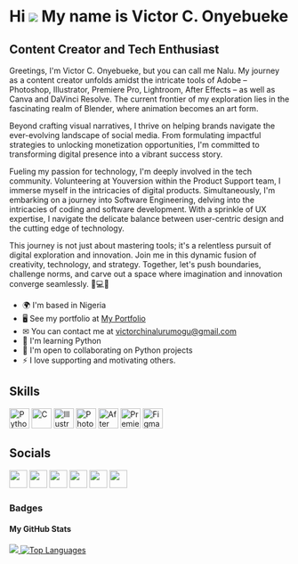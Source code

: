 # Hi ![](https://user-images.githubusercontent.com/18350557/176309783-0785949b-9127-417c-8b55-ab5a4333674e.gif) My name is Victor C. Onyebueke

## Content Creator and Tech Enthusiast

Greetings, I'm Victor C. Onyebueke, but you can call me Nalu. My journey as a content creator unfolds amidst the intricate tools of Adobe – Photoshop, Illustrator, Premiere Pro, Lightroom, After Effects – as well as Canva and DaVinci Resolve. The current frontier of my exploration lies in the fascinating realm of Blender, where animation becomes an art form.

Beyond crafting visual narratives, I thrive on helping brands navigate the ever-evolving landscape of social media. From formulating impactful strategies to unlocking monetization opportunities, I'm committed to transforming digital presence into a vibrant success story.

Fueling my passion for technology, I'm deeply involved in the tech community. Volunteering at Youversion within the Product Support team, I immerse myself in the intricacies of digital products. Simultaneously, I'm embarking on a journey into Software Engineering, delving into the intricacies of coding and software development. With a sprinkle of UX expertise, I navigate the delicate balance between user-centric design and the cutting edge of technology.

This journey is not just about mastering tools; it's a relentless pursuit of digital exploration and innovation. Join me in this dynamic fusion of creativity, technology, and strategy. Together, let's push boundaries, challenge norms, and carve out a space where imagination and innovation converge seamlessly. 🚀💻🎨

- 🌍 I'm based in Nigeria
- 🖥 See my portfolio at [My Portfolio](http://www.canva.com/design/DAFtq8Nzkqw/UwfEb6ubdwd5CSysRw3qsg/edit?utm_content=DAFtq8Nzkqw&utm_campaign=designshare&utm_medium=link2&utm_source=sharebutton)
- ✉ You can contact me at [victorchinalurumogu@gmail.com](mailto:victorchinalurumogu@gmail.com)
- 🧠 I'm learning Python
- 🤝 I'm open to collaborating on Python projects
- ⚡ I love supporting and motivating others.

## Skills

<p align="left">
  <a href="https://www.python.org/" target="_blank" rel="noreferrer"><img src="https://raw.githubusercontent.com/danielcranney/readme-generator/main/public/icons/skills/python-colored.svg" width="36" height="36" alt="Python" /></a>
  <a href="https://docs.microsoft.com/en-us/cpp/?view=msvc-170" target="_blank" rel="noreferrer"><img src="https://raw.githubusercontent.com/danielcranney/readme-generator/main/public/icons/skills/c-colored.svg" width="36" height="36" alt="C" /></a>
  <a href="https://www.adobe.com/uk/products/illustrator.html" target="_blank" rel="noreferrer"><img src="https://raw.githubusercontent.com/danielcranney/readme-generator/main/public/icons/skills/illustrator-colored.svg" width="36" height="36" alt="Illustrator" /></a>
  <a href="https://www.adobe.com/uk/products/photoshop.html" target="_blank" rel="noreferrer"><img src="https://raw.githubusercontent.com/danielcranney/readme-generator/main/public/icons/skills/photoshop-colored.svg" width="36" height="36" alt="Photoshop" /></a>
  <a href="https://www.adobe.com/uk/products/aftereffects.html" target="_blank" rel="noreferrer"><img src="https://raw.githubusercontent.com/danielcranney/readme-generator/main/public/icons/skills/aftereffects-colored.svg" width="36" height="36" alt="After Effects" /></a>
  <a href="https://www.adobe.com/uk/products/premiere.html" target="_blank" rel="noreferrer"><img src="https://raw.githubusercontent.com/danielcranney/readme-generator/main/public/icons/skills/premierepro-colored.svg" width="36" height="36" alt="Premiere Pro" /></a>
  <a href="https://www.figma.com/" target="_blank" rel="noreferrer"><img src="https://raw.githubusercontent.com/danielcranney/readme-generator/main/public/icons/skills/figma-colored.svg" width="36" height="36" alt="Figma" /></a>
</p>

## Socials

<p align="left">
  <a href="https://www.github.com/VictorNalu" target="_blank" rel="noreferrer"><img src="https://raw.githubusercontent.com/danielcranney/readme-generator/main/public/icons/socials/github.svg" width="32" height="32" /></a>
  <a href="http://www.instagram.com/Nalu" target="_blank" rel="noreferrer"><img src="https://raw.githubusercontent.com/danielcranney/readme-generator/main/public/icons/socials/instagram.svg" width="32" height="32" /></a>
  <a href="https://www.linkedin.com/in/VictorOnyebueke" target="_blank" rel="noreferrer"><img src="https://raw.githubusercontent.com/danielcranney/readme-generator/main/public/icons/socials/linkedin.svg" width="32" height="32" /></a>
  <a href="https://www.stackoverflow.com/users/Victor C. Onyebueke" target="_blank" rel="noreferrer"><img src="https://raw.githubusercontent.com/danielcranney/readme-generator/main/public/icons/socials/stackoverflow.svg" width="32" height="32" /></a>
  <a href="https://www.x.com/Nalu" target="_blank" rel="noreferrer"><img src="https://raw.githubusercontent.com/danielcranney/readme-generator/main/public/icons/socials/twitter.svg" width="32" height="32" /></a>
  <a href="https://www.youtube.com/@Nalustudios" target="_blank" rel="noreferrer"><img src="https://raw.githubusercontent.com/danielcranney/readme-generator/main/public/icons/socials/youtube.svg" width="32" height="32" /></a>
</p>

### Badges

#### My GitHub Stats
<a href="http://www.github.com/VictorNalu">
  <img src="https://github-readme-streak-stats.herokuapp.com/?user=VictorNalu&stroke=ffffff&background=1c1917&ring=facc15&fire=facc15&currStreakNum=ffffff&currStreakLabel=facc15&sideNums=ffffff&sideLabels=ffffff&dates=ffffff&hide_border=true" />
</a>

<a href="https://github.com/VictorNalu" align="left">
  <img src="https://github-readme-stats.vercel.app/api/top-langs/?username=VictorNalu&langs_count=10&title_color=facc15&text_color=ffffff&icon_color=0891b2&bg_color=1c1917&hide_border=true&locale=en&custom_title=Top%20%Languages" alt="Top Languages" />
</a>


